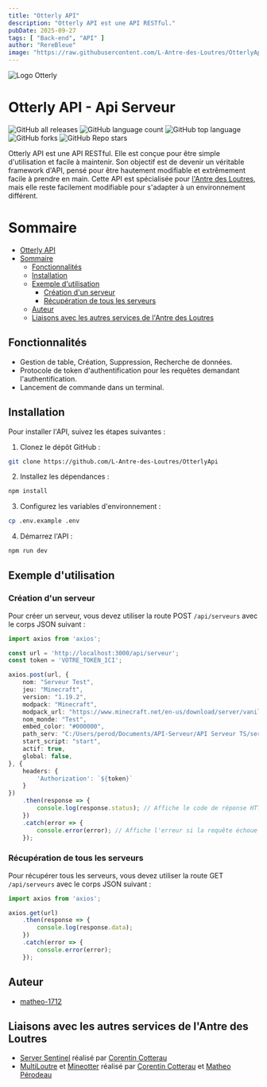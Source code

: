 ```yaml
---
title: "Otterly API"
description: "Otterly API est une API RESTful."
pubDate: 2025-09-27
tags: [ "Back-end", "API" ]
author: "RereBleue"
image: "https://raw.githubusercontent.com/L-Antre-des-Loutres/OtterlyApi/master/otterlyapi.png"
---
```


![Logo Otterly](https://raw.githubusercontent.com/L-Antre-des-Loutres/OtterlyApi/master/otterlyapi.png)

# Otterly API - Api Serveur

![GitHub all releases](https://img.shields.io/github/downloads/matheo-1712/OtterlyAPI/total)
![GitHub language count](https://img.shields.io/github/languages/count/matheo-1712/OtterlyAPI)
![GitHub top language](https://img.shields.io/github/languages/top/matheo-1712/OtterlyAPI?color=yellow)
![GitHub forks](https://img.shields.io/github/forks/matheo-1712/OtterlyAPI?style=social)
![GitHub Repo stars](https://img.shields.io/github/stars/matheo-1712/OtterlyAPI?style=social)

Otterly API est une API RESTful. Elle est conçue pour être simple d'utilisation et facile à maintenir. Son objectif est
de devenir un véritable framework d'API, pensé pour être hautement modifiable et extrêmement facile à prendre en main.
Cette API est spécialisée pour [l'Antre des Loutres](https://github.com/L-Antre-des-Loutres), mais elle reste facilement
modifiable pour s'adapter à un environnement différent.

# Sommaire

- [Otterly API](#otterly-api)
- [Sommaire](#sommaire)
    - [Fonctionnalités](#fonctionnalités)
    - [Installation](#installation)
    - [Exemple d'utilisation](#exemple-dutilisation)
        - [Création d'un serveur](#création-dun-serveur)
        - [Récupération de tous les serveurs](#récupération-de-tous-les-serveurs)
    - [Auteur](#auteur)
    - [Liaisons avec les autres services de l'Antre des Loutres](#liaisons-avec-les-autres-services-de-lantre-des-loutres)

## Fonctionnalités

- Gestion de table, Création, Suppression, Recherche de données.
- Protocole de token d'authentification pour les requêtes demandant l'authentification.
- Lancement de commande dans un terminal.

## Installation

Pour installer l'API, suivez les étapes suivantes :

1. Clonez le dépôt GitHub :

```bash
git clone https://github.com/L-Antre-des-Loutres/OtterlyApi
```

2. Installez les dépendances :

```bash
npm install
```

3. Configurez les variables d'environnement :

```bash
cp .env.example .env
```

4. Démarrez l'API :

```bash
npm run dev
```

## Exemple d'utilisation

### Création d'un serveur

Pour créer un serveur, vous devez utiliser la route POST `/api/serveurs` avec le corps JSON suivant :

```typescript
import axios from 'axios';

const url = 'http://localhost:3000/api/serveur';
const token = 'VOTRE_TOKEN_ICI';

axios.post(url, {
    nom: "Serveur Test",
    jeu: "Minecraft",
    version: "1.19.2",
    modpack: "Minecraft",
    modpack_url: "https://www.minecraft.net/en-us/download/server/vanilla",
    nom_monde: "Test",
    embed_color: "#000000",
    path_serv: "C:/Users/perod/Documents/API-Serveur/API Serveur TS/serveur.bat",
    start_script: "start",
    actif: true,
    global: false,
}, {
    headers: {
        'Authorization': `${token}`
    }
})
    .then(response => {
        console.log(response.status); // Affiche le code de réponse HTTP, ex: 201
    })
    .catch(error => {
        console.error(error); // Affiche l'erreur si la requête échoue
    });
```

### Récupération de tous les serveurs

Pour récupérer tous les serveurs, vous devez utiliser la route GET `/api/serveurs` avec le corps JSON suivant :

```typescript
import axios from 'axios';

axios.get(url)
    .then(response => {
        console.log(response.data);
    })
    .catch(error => {
        console.error(error);
    });
```

## Auteur

- [matheo-1712](https://github.com/matheo-1712)

## Liaisons avec les autres services de l'Antre des Loutres

- [Server Sentinel](https://github.com/Corentin-cott/ServeurSentinel) réalisé
  par [Corentin Cotterau](https://github.com/Corentin-cott)
- [MultiLoutre](https://github.com/L-Antre-des-Loutres/MultiLoutre)
  et [Mineotter](https://github.com/Corentin-cott/Mineotter-Bot) réalisé
  par [Corentin Cotterau](https://github.com/Corentin-cott) et [Matheo Pérodeau](https://github.com/matheo-1712)

